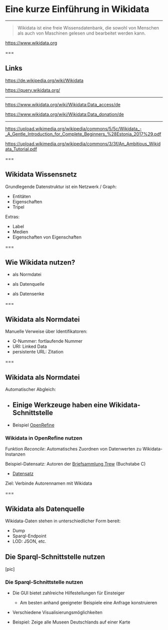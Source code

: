 # Eine kurze Einführung in Wikidata

- - - - - - - - - - - - - - - - - - -


> Wikidata ist eine freie Wissensdatenbank, die sowohl von Menschen als auch von Maschinen gelesen und bearbeitet werden kann. 

https://www.wikidata.org


===


## Links 

https://de.wikipedia.org/wiki/Wikidata

https://query.wikidata.org/

- - -

https://www.wikidata.org/wiki/Wikidata:Data_access/de

https://www.wikidata.org/wiki/Wikidata:Data_donation/de

- - -

https://upload.wikimedia.org/wikipedia/commons/5/5c/Wikidata_-_A_Gentle_Introduction_for_Complete_Beginners_%28Estonia_2017%29.pdf

https://upload.wikimedia.org/wikipedia/commons/3/3f/An_Ambitious_Wikidata_Tutorial.pdf


===


## Wikidata Wissensnetz

Grundlegende Datenstruktur ist ein Netzwerk / Graph:

- Entitäten
- Eigenschaften
- Tripel

Extras:
- Label
- Medien
- Eigenschaften von Eigenschaften


===


## Wie Wikidata nutzen?

- als Normdatei

- als Datenquelle

- als Datensenke


===


## Wikidata als Normdatei

Manuelle Verweise über Identifikatoren:

- Q-Nummer: fortlaufende Nummer
- URI: Linked Data
- persistente URL: Zitation


===


## Wikidata als Normdatei

Automatischer Abgleich:

- Einige Werkzeuge haben eine Wikidata-Schnittstelle
  - 
- Beispiel [OpenRefine](https://openrefine.org)


> > >


### Wikidata in OpenRefine nutzen

Funktion *Reconcile*: Automatisches Zuordnen von Datenwerten zu Wikidata-Instanzen

Beispiel-Datensatz: Autoren der [Briefsammlung Trew](https://ub.fau.de/sammlungen/digitale-sammlungen/#collapse_12015) (Buchstabe C)
- [Datensatz](trew_verfasser_c.csv)

Ziel: Verbinde Autorennamen mit Wikidata


===


## Wikidata als Datenquelle

Wikidata-Daten stehen in unterschiedlicher Form bereit:

- Dump
- Sparql-Endpoint
- LOD: JSON, etc.


> > >


## Die Sparql-Schnittstelle nutzen

[pic]


> > >


### Die Sparql-Schnittstelle nutzen

- Die GUI bietet zahlreiche Hilfestellungen für Einsteiger
  - Am besten anhand geeigneter Beispiele eine Anfrage konstruieren
- Verschiedene Visualisierungsmöglichkeiten

- Beispiel: Zeige alle Museen Deutschlands auf einer Karte

